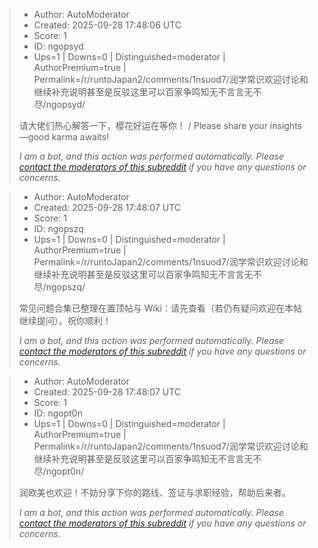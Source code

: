 > - Author: AutoModerator
> - Created: 2025-09-28 17:48:06 UTC
> - Score: 1
> - ID: ngopsyd
> - Ups=1 | Downs=0 | Distinguished=moderator | AuthorPremium=true | Permalink=/r/runtoJapan2/comments/1nsuod7/润学常识欢迎讨论和继续补充说明甚至是反驳这里可以百家争鸣知无不言言无不尽/ngopsyd/
>
> 请大佬们热心解答一下，樱花好运在等你！ / Please share your insights—good karma awaits!
> 
> 
> *I am a bot, and this action was performed automatically. Please [contact the moderators of this subreddit](/message/compose/?to=/r/runtoJapan2) if you have any questions or concerns.*

> - Author: AutoModerator
> - Created: 2025-09-28 17:48:07 UTC
> - Score: 1
> - ID: ngopszq
> - Ups=1 | Downs=0 | Distinguished=moderator | AuthorPremium=true | Permalink=/r/runtoJapan2/comments/1nsuod7/润学常识欢迎讨论和继续补充说明甚至是反驳这里可以百家争鸣知无不言言无不尽/ngopszq/
>
> 常见问题合集已整理在置顶帖与 Wiki：请先查看（若仍有疑问欢迎在本帖继续提问）。祝你顺利！
> 
> 
> *I am a bot, and this action was performed automatically. Please [contact the moderators of this subreddit](/message/compose/?to=/r/runtoJapan2) if you have any questions or concerns.*

> - Author: AutoModerator
> - Created: 2025-09-28 17:48:07 UTC
> - Score: 1
> - ID: ngopt0n
> - Ups=1 | Downs=0 | Distinguished=moderator | AuthorPremium=true | Permalink=/r/runtoJapan2/comments/1nsuod7/润学常识欢迎讨论和继续补充说明甚至是反驳这里可以百家争鸣知无不言言无不尽/ngopt0n/
>
> 润欧美也欢迎！不妨分享下你的路线、签证与求职经验，帮助后来者。
> 
> 
> *I am a bot, and this action was performed automatically. Please [contact the moderators of this subreddit](/message/compose/?to=/r/runtoJapan2) if you have any questions or concerns.*
